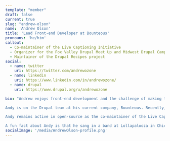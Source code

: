```yaml
---
template: "member"
draft: false
current: true
slug: "andrew-olson"
name: 'Andrew Olson'
title: 'Lead Front-end Developer at Bounteous'
pronouns: 'he/him'
callout:
  - Co-maintainer of the Live Captioning Initiative
  - Organizer for the Fox Valley Drupal Meet Up and Midwest Drupal Camp (MidCamp)
  - Maintainer of the Drupal Recipes project
social:
  - name: twitter
    uri: https://twitter.com/andrewozone
  - name: linkedin
    uri: https://www.linkedin.com/in/andrewozone/
  - name: drupal
    uri: https://www.drupal.org/u/andrewozone

bio: "Andrew enjoys front-end development and the challenge of making the web accessible for everyone on any device. He has designed and developed dozens of sites for companies specializing in sporting goods, health and wellness, restaurant food service, and more. He is also a talented team leader, photographer, musician, and speaker.

Andy is on the Drupal team at his current company, Bounteous. Recently, Andy helped create an internal accessibility task force that performs accessibility audits for clients and advocates for accessibility initiatives throughout Bounteous.

Andy remains active in open-source as the co-maintainer of the Live Captioning Initiative, an open-source project that helps hearing-impaired individuals participate at events online or in-person. He is an organizer of the Fox Valley Drupal Meet Up, Midwest Drupal Camp (MidCamp), and is also the co-maintainer of the Drupal Recipes project. In addition, Andy is Acquia Certified for Front End Development for Drupal 7 and Drupal 8 and is an approved Acquia Site Studio 6 Site Builder. Andy has a BS in Electrical and Computer Engineering from the University of Iowa.

A fun fact about Andy is that he sang in a band at Lollapalooza in Chicago."
socialImage: '/media/AndrewOlson-profile.png'
---
```

